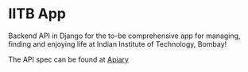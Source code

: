 # IITB App
Backend API in Django for the to-be comprehensive app for managing, finding and enjoying life at Indian Institute of Technology, Bombay!

The API spec can be found at [Apiary](https://iitbapp1.docs.apiary.io/)
